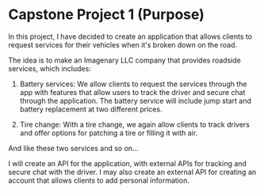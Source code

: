 # Capstone Project 1 (Purpose)

In this project, I have decided to create an application that allows clients to request services for their vehicles when it's broken down on the road.

The idea is to make an Imagenary LLC company that provides roadside services, which includes: 

1. Battery services: We allow clients to request the services through the app with features that allow users to track the driver and secure chat through the application. The battery service will include jump start and battery replacement at two different prices.

2. Tire change: With a tire change, we again allow clients to track drivers and offer options for patching a tire or filling it with air.

And like these two services and so on...


I will create an API for the application, with external APIs for tracking and secure chat with the driver. I may also create an external API for creating an account that allows clients to add personal information.


